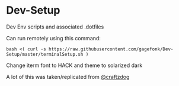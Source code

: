 # Dev-Setup
Dev Env scripts and associated .dotfiles

Can run remotely using this command:
```
bash <( curl -s https://raw.githubusercontent.com/gagefonk/Dev-Setup/master/terminalSetup.sh )
```

Change iterm font to HACK and theme to solarized dark

A lot of this was taken/replicated from [@craftzdog](https://github.com/craftzdog)
